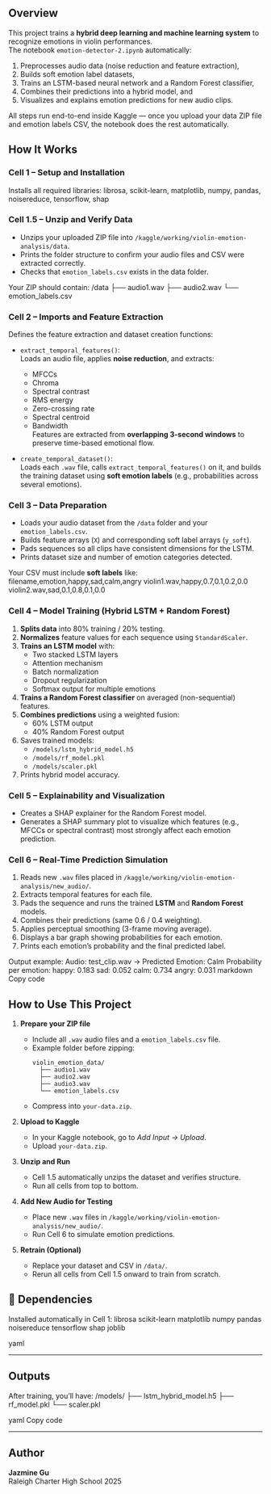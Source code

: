 
## Overview
This project trains a **hybrid deep learning and machine learning system** to recognize emotions in violin performances.  
The notebook `emotion-detector-2.ipynb` automatically:
1. Preprocesses audio data (noise reduction and feature extraction),
2. Builds soft emotion label datasets,
3. Trains an LSTM-based neural network and a Random Forest classifier,
4. Combines their predictions into a hybrid model, and
5. Visualizes and explains emotion predictions for new audio clips.

All steps run end-to-end inside Kaggle — once you upload your data ZIP file and emotion labels CSV, the notebook does the rest automatically.


## How It Works

### Cell 1 – Setup and Installation
Installs all required libraries:
librosa, scikit-learn, matplotlib, numpy, pandas, noisereduce, tensorflow, shap

### Cell 1.5 – Unzip and Verify Data
- Unzips your uploaded ZIP file into `/kaggle/working/violin-emotion-analysis/data`.
- Prints the folder structure to confirm your audio files and CSV were extracted correctly.
- Checks that `emotion_labels.csv` exists in the data folder.

Your ZIP should contain:
/data
├── audio1.wav
├── audio2.wav
└── emotion_labels.csv


### Cell 2 – Imports and Feature Extraction
Defines the feature extraction and dataset creation functions:
- `extract_temporal_features()`:  
  Loads an audio file, applies **noise reduction**, and extracts:
  - MFCCs
  - Chroma
  - Spectral contrast
  - RMS energy
  - Zero-crossing rate
  - Spectral centroid
  - Bandwidth  
  Features are extracted from **overlapping 3-second windows** to preserve time-based emotional flow.

- `create_temporal_dataset()`:  
  Loads each `.wav` file, calls `extract_temporal_features()` on it, and builds the training dataset using **soft emotion labels** (e.g., probabilities across several emotions).

### Cell 3 – Data Preparation
- Loads your audio dataset from the `/data` folder and your `emotion_labels.csv`.
- Builds feature arrays (`X`) and corresponding soft label arrays (`y_soft`).
- Pads sequences so all clips have consistent dimensions for the LSTM.
- Prints dataset size and number of emotion categories detected.

Your CSV must include **soft labels** like:
filename,emotion,happy,sad,calm,angry
violin1.wav,happy,0.7,0.1,0.2,0.0
violin2.wav,sad,0.1,0.8,0.1,0.0


### Cell 4 – Model Training (Hybrid LSTM + Random Forest)
1. **Splits data** into 80% training / 20% testing.  
2. **Normalizes** feature values for each sequence using `StandardScaler`.  
3. **Trains an LSTM model** with:
   - Two stacked LSTM layers
   - Attention mechanism
   - Batch normalization
   - Dropout regularization
   - Softmax output for multiple emotions  
4. **Trains a Random Forest classifier** on averaged (non-sequential) features.  
5. **Combines predictions** using a weighted fusion:
   - 60% LSTM output
   - 40% Random Forest output  
6. Saves trained models:
   - `/models/lstm_hybrid_model.h5`
   - `/models/rf_model.pkl`
   - `/models/scaler.pkl`  
7. Prints hybrid model accuracy.

### Cell 5 – Explainability and Visualization
- Creates a SHAP explainer for the Random Forest model.  
- Generates a SHAP summary plot to visualize which features (e.g., MFCCs or spectral contrast) most strongly affect each emotion prediction.


### Cell 6 – Real-Time Prediction Simulation
1. Reads new `.wav` files placed in `/kaggle/working/violin-emotion-analysis/new_audio/`.
2. Extracts temporal features for each file.
3. Pads the sequence and runs the trained **LSTM** and **Random Forest** models.
4. Combines their predictions (same 0.6 / 0.4 weighting).
5. Applies perceptual smoothing (3-frame moving average).
6. Displays a bar graph showing probabilities for each emotion.
7. Prints each emotion’s probability and the final predicted label.

Output example:
Audio: test_clip.wav → Predicted Emotion: Calm
Probability per emotion:
happy: 0.183
sad: 0.052
calm: 0.734
angry: 0.031
markdown
Copy code

## How to Use This Project

1. **Prepare your ZIP file**
   - Include all `.wav` audio files and a `emotion_labels.csv` file.
   - Example folder before zipping:
     ```
     violin_emotion_data/
       ├── audio1.wav
       ├── audio2.wav
       ├── audio3.wav
       └── emotion_labels.csv
     ```
   - Compress into `your-data.zip`.

2. **Upload to Kaggle**
   - In your Kaggle notebook, go to *Add Input → Upload*.
   - Upload `your-data.zip`.

3. **Unzip and Run**
   - Cell 1.5 automatically unzips the dataset and verifies structure.
   - Run all cells from top to bottom.

4. **Add New Audio for Testing**
   - Place new `.wav` files in `/kaggle/working/violin-emotion-analysis/new_audio/`.
   - Run Cell 6 to simulate emotion predictions.

5. **Retrain (Optional)**
   - Replace your dataset and CSV in `/data/`.
   - Rerun all cells from Cell 1.5 onward to train from scratch.

## 🧩 Dependencies
Installed automatically in Cell 1:
librosa
scikit-learn
matplotlib
numpy
pandas
noisereduce
tensorflow
shap
joblib

yaml

---

## Outputs
After training, you’ll have:
/models/
├── lstm_hybrid_model.h5
├── rf_model.pkl
└── scaler.pkl

yaml
Copy code

---

## Author
**Jazmine Gu**  
Raleigh Charter High School 2025
